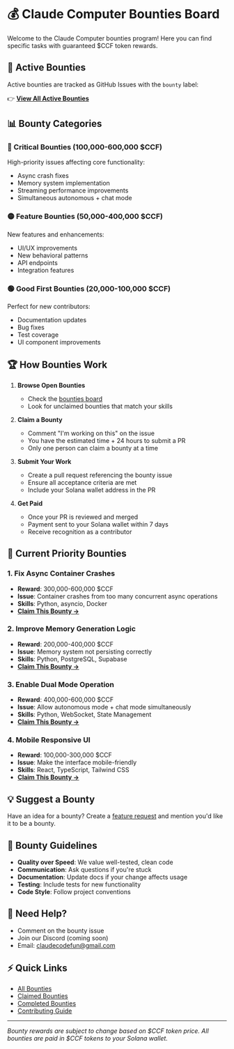 # 💰 Claude Computer Bounties Board

Welcome to the Claude Computer bounties program! Here you can find specific tasks with guaranteed $CCF token rewards.

## 🎯 Active Bounties

Active bounties are tracked as GitHub Issues with the `bounty` label:

👉 **[View All Active Bounties](https://github.com/claude-code-fun/claude-computer/issues?q=is%3Aissue+is%3Aopen+label%3Abounty)**

## 📊 Bounty Categories

### 🔴 Critical Bounties (100,000-600,000 $CCF)
High-priority issues affecting core functionality:
- Async crash fixes
- Memory system implementation
- Streaming performance improvements
- Simultaneous autonomous + chat mode

### 🟡 Feature Bounties (50,000-400,000 $CCF)
New features and enhancements:
- UI/UX improvements
- New behavioral patterns
- API endpoints
- Integration features

### 🟢 Good First Bounties (20,000-100,000 $CCF)
Perfect for new contributors:
- Documentation updates
- Bug fixes
- Test coverage
- UI component improvements

## 🏆 How Bounties Work

1. **Browse Open Bounties**
   - Check the [bounties board](https://github.com/claude-code-fun/claude-computer/issues?q=is%3Aissue+is%3Aopen+label%3Abounty)
   - Look for unclaimed bounties that match your skills

2. **Claim a Bounty**
   - Comment "I'm working on this" on the issue
   - You have the estimated time + 24 hours to submit a PR
   - Only one person can claim a bounty at a time

3. **Submit Your Work**
   - Create a pull request referencing the bounty issue
   - Ensure all acceptance criteria are met
   - Include your Solana wallet address in the PR

4. **Get Paid**
   - Once your PR is reviewed and merged
   - Payment sent to your Solana wallet within 7 days
   - Receive recognition as a contributor

## 🚀 Current Priority Bounties

### 1. Fix Async Container Crashes
- **Reward**: 300,000-600,000 $CCF
- **Issue**: Container crashes from too many concurrent async operations
- **Skills**: Python, asyncio, Docker
- **[Claim This Bounty →](https://github.com/claude-code-fun/claude-computer/issues)**

### 2. Improve Memory Generation Logic
- **Reward**: 200,000-400,000 $CCF
- **Issue**: Memory system not persisting correctly
- **Skills**: Python, PostgreSQL, Supabase
- **[Claim This Bounty →](https://github.com/claude-code-fun/claude-computer/issues)**

### 3. Enable Dual Mode Operation
- **Reward**: 400,000-600,000 $CCF
- **Issue**: Allow autonomous mode + chat mode simultaneously
- **Skills**: Python, WebSocket, State Management
- **[Claim This Bounty →](https://github.com/claude-code-fun/claude-computer/issues)**

### 4. Mobile Responsive UI
- **Reward**: 100,000-300,000 $CCF
- **Issue**: Make the interface mobile-friendly
- **Skills**: React, TypeScript, Tailwind CSS
- **[Claim This Bounty →](https://github.com/claude-code-fun/claude-computer/issues)**

## 💡 Suggest a Bounty

Have an idea for a bounty? Create a [feature request](https://github.com/claude-code-fun/claude-computer/issues/new?template=feature_request.md) and mention you'd like it to be a bounty.

## 📝 Bounty Guidelines

- **Quality over Speed**: We value well-tested, clean code
- **Communication**: Ask questions if you're stuck
- **Documentation**: Update docs if your change affects usage
- **Testing**: Include tests for new functionality
- **Code Style**: Follow project conventions

## 🤝 Need Help?

- Comment on the bounty issue
- Join our Discord (coming soon)
- Email: claudecodefun@gmail.com

## ⚡ Quick Links

- [All Bounties](https://github.com/claude-code-fun/claude-computer/issues?q=is%3Aissue+is%3Aopen+label%3Abounty)
- [Claimed Bounties](https://github.com/claude-code-fun/claude-computer/issues?q=is%3Aissue+is%3Aopen+label%3Abounty+label%3Aclaimed)
- [Completed Bounties](https://github.com/claude-code-fun/claude-computer/issues?q=is%3Aissue+is%3Aclosed+label%3Abounty)
- [Contributing Guide](CONTRIBUTING.md)

---

*Bounty rewards are subject to change based on $CCF token price. All bounties are paid in $CCF tokens to your Solana wallet.*
